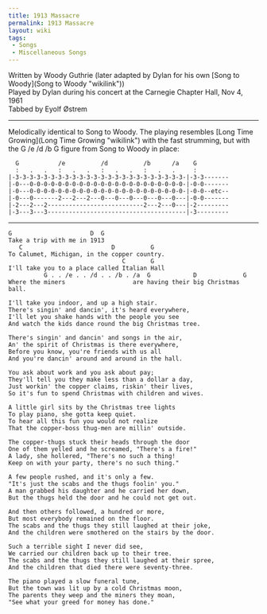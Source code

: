 ```yaml
---
title: 1913 Massacre
permalink: 1913 Massacre
layout: wiki
tags:
 - Songs
 - Miscellaneous Songs
---
```


Written by Woody Guthrie (later adapted by Dylan for his own [Song to
Woody](Song to Woody "wikilink"))  
Played by Dylan during his concert at the Carnegie Chapter Hall, Nov 4,
1961  
Tabbed by Eyolf Østrem

* * * * *

Melodically identical to Song to Woody. The playing resembles [Long Time
Growing](Long Time Growing "wikilink") with the fast strumming, but with
the G /e /d /b G figure from Song to Woody in place:

      G           /e          /d          /b      /a    G
      :   .   .   :   .   .   :   .   .   :   .   .     :
    |-3-3-3-3-3-3-3-3-3-3-3-3-3-3-3-3-3-3-3-3-3-3-3-3-|-3-3-------
    |-0---0-0-0-0-0-0-0-0-0-0-0-0-0-0-0-0-0-0-0-0-0-0-|-0-0-------
    |-0---0-0-0-0-0-0-0-0-0-0-0-0-0-0-0-0-0-0-0-0-0-0-|-0-0--etc--
    |-0---0-------2---2---2---0---0---0---0---0---0---|-0-0-------
    |-2---2---2---------------------------2---2---0---|-2---------
    |-3---3---3---------------------------------------|-3---------

* * * * *

    G                      D  G
    Take a trip with me in 1913
       C                         D          G
    To Calumet, Michigan, in the copper country.
                                    C       G
    I'll take you to a place called Italian Hall
              G . . /e . . /d . . /b . /a  G            D             G
    Where the miners                   are having their big Christmas ball.

    I'll take you indoor, and up a high stair.
    There's singin' and dancin', it's heard everywhere,
    I'll let you shake hands with the people you see
    And watch the kids dance round the big Christmas tree.

    There's singin' and dancin' and songs in the air,
    An' the spirit of Christmas is there everywhere,
    Before you know, you're friends with us all
    And you're dancin' around and around in the hall.

    You ask about work and you ask about pay;
    They'll tell you they make less than a dollar a day,
    Just workin' the copper claims, riskin' their lives,
    So it's fun to spend Christmas with children and wives.

    A little girl sits by the Christmas tree lights
    To play piano, she gotta keep quiet.
    To hear all this fun you would not realize
    That the copper-boss thug-men are millin' outside.

    The copper-thugs stuck their heads through the door
    One of them yelled and he screamed, "There's a fire!"
    A lady, she hollered, "There's no such a thing!
    Keep on with your party, there's no such thing."

    A few people rushed, and it's only a few.
    "It's just the scabs and the thugs foolin' you."
    A man grabbed his daughter and he carried her down,
    But the thugs held the door and he could not get out.

    And then others followed, a hundred or more,
    But most everybody remained on the floor.
    The scabs and the thugs they still laughed at their joke,
    And the children were smothered on the stairs by the door.

    Such a terrible sight I never did see,
    We carried our children back up to their tree.
    The scabs and the thugs they still laughed at their spree,
    And the children that died there were seventy-three.

    The piano played a slow funeral tune,
    But the town was lit up by a cold Christmas moon,
    The parents they weep and the miners they moan,
    "See what your greed for money has done."
